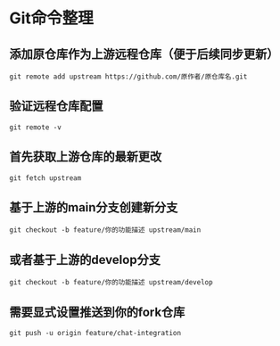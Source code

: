 # Git命令整理
## 添加原仓库作为上游远程仓库（便于后续同步更新）
```git remote add upstream https://github.com/原作者/原仓库名.git```
## 验证远程仓库配置
```git remote -v ```     
## 首先获取上游仓库的最新更改
```git fetch upstream```
## 基于上游的main分支创建新分支
```git checkout -b feature/你的功能描述 upstream/main```
## 或者基于上游的develop分支
```git checkout -b feature/你的功能描述 upstream/develop```
## 需要显式设置推送到你的fork仓库
```git push -u origin feature/chat-integration```